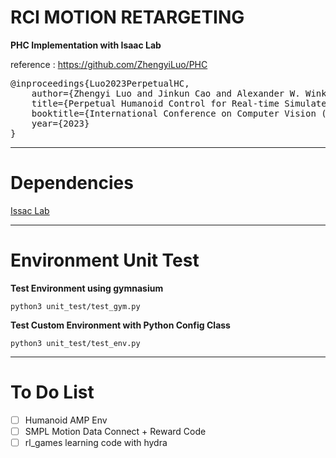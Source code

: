 # RCI MOTION RETARGETING
**PHC Implementation with Isaac Lab**

reference : https://github.com/ZhengyiLuo/PHC

<pre>@inproceedings{Luo2023PerpetualHC,
    author={Zhengyi Luo and Jinkun Cao and Alexander W. Winkler and Kris Kitani and Weipeng Xu},
    title={Perpetual Humanoid Control for Real-time Simulated Avatars},
    booktitle={International Conference on Computer Vision (ICCV)},
    year={2023}
}            
</pre>

---
# Dependencies
[Issac Lab](https://isaac-sim.github.io/IsaacLab/main/index.html)

---
# Environment Unit Test

**Test Environment using gymnasium**
```
python3 unit_test/test_gym.py
```

**Test Custom Environment with Python Config Class**
```
python3 unit_test/test_env.py
```


---

# To Do List
- [ ] Humanoid AMP Env 
- [ ] SMPL Motion Data Connect + Reward Code
- [ ] rl_games learning code with hydra
